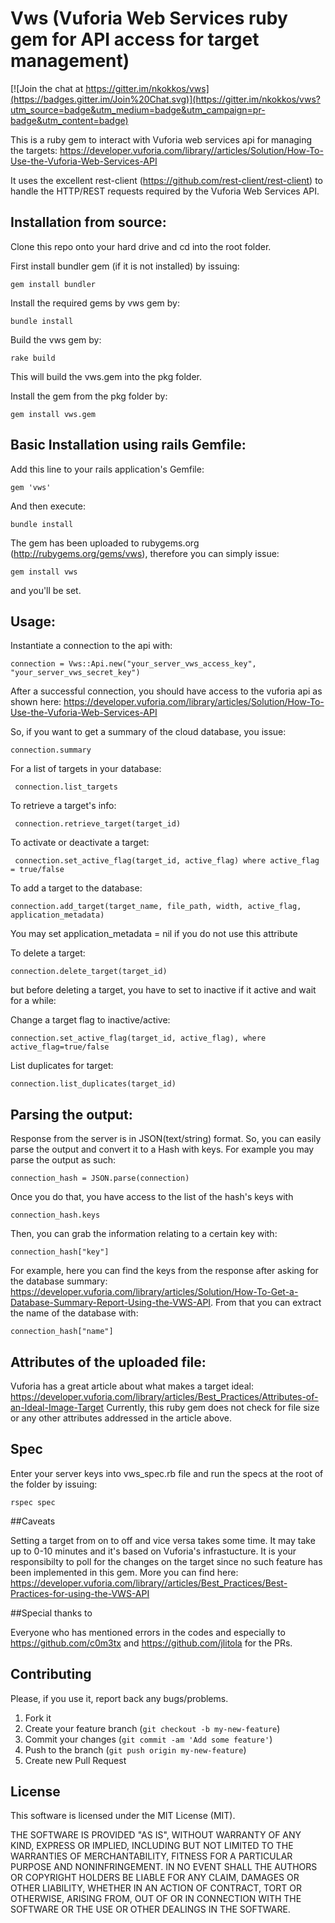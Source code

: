 # Vws (Vuforia Web Services ruby gem for API access for target management)

[![Join the chat at https://gitter.im/nkokkos/vws](https://badges.gitter.im/Join%20Chat.svg)](https://gitter.im/nkokkos/vws?utm_source=badge&utm_medium=badge&utm_campaign=pr-badge&utm_content=badge)

This is a ruby gem to interact with Vuforia web services api for managing the targets:
https://developer.vuforia.com/library//articles/Solution/How-To-Use-the-Vuforia-Web-Services-API

It uses the excellent rest-client (https://github.com/rest-client/rest-client) to handle the
HTTP/REST requests required by the Vuforia Web Services API.

## Installation from source:

Clone this repo onto your hard drive and cd into the root folder.

First install bundler gem (if it is not installed) by issuing:

    gem install bundler

Install the required gems by vws gem by:

    bundle install

Build the vws gem by:

    rake build

This will build the vws.gem into the pkg folder.

Install the gem from the pkg folder by:

    gem install vws.gem


## Basic Installation using rails Gemfile: 


Add this line to your rails application's Gemfile:

    gem 'vws'

And then execute:

    bundle install


The gem has been uploaded to rubygems.org (http://rubygems.org/gems/vws), therefore you can simply issue:

    gem install vws 
    
and you'll be set.


## Usage:

Instantiate a connection to the api with:

    connection = Vws::Api.new("your_server_vws_access_key", "your_server_vws_secret_key")

After a successful connection, you should have access to the vuforia api as shown here:
https://developer.vuforia.com/library/articles/Solution/How-To-Use-the-Vuforia-Web-Services-API

So, if you want to get a summary of the cloud database, you issue:

    connection.summary

For a list of targets in your database:

     connection.list_targets

To retrieve a target's info:
     
     connection.retrieve_target(target_id)

To activate or deactivate a target:
    
     connection.set_active_flag(target_id, active_flag) where active_flag = true/false

To add a target to the database:

    connection.add_target(target_name, file_path, width, active_flag, application_metadata)
You may set application_metadata = nil if you do not use this attribute

To delete a target:
    
    connection.delete_target(target_id)

but before deleting a target, you have to set to inactive if it active and
wait for a while:

Change a target flag to inactive/active:
    
    connection.set_active_flag(target_id, active_flag), where active_flag=true/false

List duplicates for target:

    connection.list_duplicates(target_id)
    

## Parsing the output:

Response from the server is in JSON(text/string) format. So, you can easily parse the output and convert it to a Hash with keys. For example you may parse the output as such:

    connection_hash = JSON.parse(connection)
    
Once you do that, you have access to the list of the hash's keys with
    
    connection_hash.keys
    
Then, you can grab the information relating to a certain key with:

    connection_hash["key"]

For example, here you can find the keys from the response after asking for the database summary:
https://developer.vuforia.com/library/articles/Solution/How-To-Get-a-Database-Summary-Report-Using-the-VWS-API. 
From that you can extract the name of the database with:

    connection_hash["name"]


## Attributes of the uploaded file:
Vuforia has a great article about what makes a target ideal:
https://developer.vuforia.com/library/articles/Best_Practices/Attributes-of-an-Ideal-Image-Target
Currently, this ruby gem does not check for file size or any other attributes addressed in the article above.


## Spec

Enter your server keys into vws_spec.rb file and run the specs at the root 
of the folder by issuing:

    rspec spec


##Caveats

Setting a target from on to off and vice versa takes some time. It may take up to
0-10 minutes and it's based on Vuforia's infrastucture. It is your responsibilty 
to poll for the changes on the target since no such feature has been implemented
in this gem. More you can find here: https://developer.vuforia.com/library//articles/Best_Practices/Best-Practices-for-using-the-VWS-API


##Special thanks to 

Everyone who has mentioned errors in the codes and especially to 
https://github.com/c0m3tx and https://github.com/jlitola for the PRs. 


## Contributing

Please, if you use it, report back any bugs/problems.

1. Fork it
2. Create your feature branch (`git checkout -b my-new-feature`)
3. Commit your changes (`git commit -am 'Add some feature'`)
4. Push to the branch (`git push origin my-new-feature`)
5. Create new Pull Request

## License

This software is licensed under the MIT License (MIT).

THE SOFTWARE IS PROVIDED "AS IS", WITHOUT WARRANTY OF ANY KIND, EXPRESS OR IMPLIED, INCLUDING BUT NOT LIMITED TO THE WARRANTIES OF MERCHANTABILITY, FITNESS FOR A PARTICULAR PURPOSE AND NONINFRINGEMENT. IN NO EVENT SHALL THE AUTHORS OR COPYRIGHT HOLDERS BE LIABLE FOR ANY CLAIM, DAMAGES OR OTHER LIABILITY, WHETHER IN AN ACTION OF CONTRACT, TORT OR OTHERWISE, ARISING FROM, OUT OF OR IN CONNECTION WITH THE SOFTWARE OR THE USE OR OTHER DEALINGS IN THE SOFTWARE.
